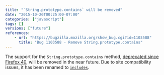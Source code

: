 ```yaml
---
title: "`String.prototype.contains` will be removed"
date: "2015-10-26T00:25:00-07:00"
categories: ["javascript"]
tags: []
versions: ["future"]
references:
    - url: "https://bugzilla.mozilla.org/show_bug.cgi?id=1103588"
      title: "Bug 1103588 - Remove String.prototype.contains"
---
```

The support for the `String.prototype.contains` method, [deprecated since Firefox 40](https://www.fxsitecompat.com/en-CA/docs/2015/string-prototype-contains-has-been-renamed-to-includes/), will be removed in the near future. Due to site compatibility issues, it has been renamed to [`includes`](https://developer.mozilla.org/en-US/docs/Web/JavaScript/Reference/Global_Objects/String/includes).
